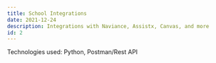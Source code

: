 ```yaml
---
title: School Integrations
date: 2021-12-24
description: Integrations with Naviance, Assistx, Canvas, and more
id: 2
---
```

Technologies used: Python, Postman/Rest API